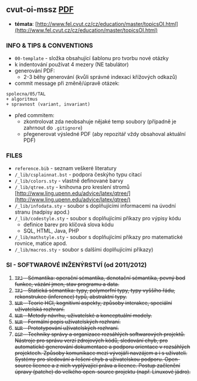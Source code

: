 cvut-oi-mssz [PDF](https://github.com/vlcekmi3/cvut-oi-si-mssz/blob/master/oi-magistr-si.pdf?raw=true)
-------------

* __témata__: [http://www.fel.cvut.cz/cz/education/master/topicsOI.html](http://www.fel.cvut.cz/cz/education/master/topicsOI.html)

### INFO & TIPS & CONVENTIONS
* `00-template` - složka obsahující šablonu pro tvorbu nové otázky
* k indentování používat 4 mezery (NE tabulátor)
* generování PDF:
  * 2-3 běhy generování (kvůli správné indexaci křížových odkazů)
* commit message při změně/úpravě otázek:
```
spolecna/05/TAL
+ algoritmus
+ spravnost (variant, invariant)
```
* před commitem:
  * zkontrolovat zda neobsahuje nějaké temp soubory (případně je zahrnout do `.gitignore`)
  * přegenerovat výsledné PDF (aby repozitář vždy obsahoval aktuální PDF)

### FILES
* `reference.bib` - seznam veškeré literatury
* `/_lib/csplainnat.bst` - podpora českýho typu citací
* `/_lib/colors.sty` - vlastně definované barvy
* `/_lib/qtree.sty` - knihovna pro kreslení stromů [http://www.ling.upenn.edu/advice/latex/qtree/](http://www.ling.upenn.edu/advice/latex/qtree/)
* `/_lib/infodata.sty` - soubor s doplňujícími informacemi na úvodní stranu (nadpisy apod.)
* `/_lib/codestyle.sty` - soubor s doplňujícími příkazy pro výpisy kódu
  * definice barev pro klíčová slova kódu
  * SQL, HTML, Java, PHP
* `/_lib/mathstyle.sty` - soubor s doplňujícími příkazy pro matematické rovnice, matice apod.
* `/_lib/macros.sty` - soubor s dalšími doplňujícími příkazy)

### SI - SOFTWAROVÉ INŽENÝRSTVÍ (od 2011/2012)
01. ~~`TPJ` - Sémantika: operační sémantika, denotační sémantika, pevný bod funkce, vázání jmen, stav programu a data.~~
02. ~~`TPJ` - Statická sémantika: typy, polymorfní typy, typy vyššího řádu, rekonstrukce (inference) typů, abstraktní typy.~~
03. ~~`NUR` - Teorie HCI, kognitivní aspekty, způsoby interakce, speciální uživatelská rozhraní.~~
04. ~~`NUR` - Metody návrhu, uživatelské a konceptuální modely.~~
05. ~~`NUR` - Formální popis uživatelských rozhraní.~~
06. ~~`NUR` - Prototypování uživatelských rozhraní.~~
07. ~~`OSP` - Techniky správy a organizace rozsáhlých softwarových projektů. Nástroje pro správu verzí zdrojových kódů, sledování chyb, pro automatické generování dokumentace a podporu orientace v rozsáhlých projektech. Způsoby komunikace mezi vývojáři navzájem a i s uživateli. Systémy pro sledování a řešení chyb a uživatelskou podporu. Open-source licence a z nich vyplývající práva a licence. Postup začlenění úpravy (patche) do velkého open-source projektu (např. Linuxové jádro).~~
